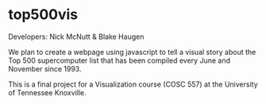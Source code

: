 top500vis
=========

Developers: Nick McNutt & Blake Haugen

We plan to create a webpage using javascript to tell a visual story about
the Top 500 supercomputer list that has been compiled every June and November
since 1993.

This is a final project for a Visualization course (COSC 557) at the 
University of Tennessee Knoxville.



